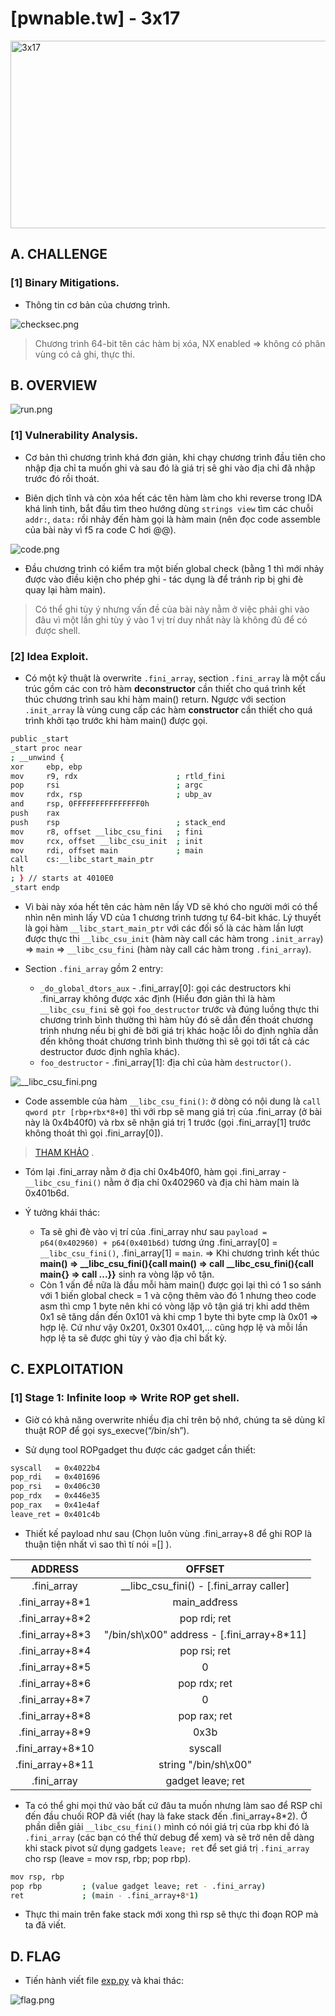 # [pwnable.tw] - 3x17

<img src="./images/3x17.png" alt="3x17" width="550" height="300">

## A. CHALLENGE 

### [1] Binary Mitigations. 

- Thông tin cơ bản của chương trình.

![checksec.png](./images/checksec.png)

>Chương trình 64-bit tên các hàm bị xóa, NX enabled => không có phân vùng có cả ghi, thực thi.

## B. OVERVIEW

![run.png](./images/run.png)

### [1] Vulnerability Analysis.

- Cơ bản thì chương trình khá đơn giản, khi chạy chương trình đầu tiên cho nhập địa chỉ ta muốn ghi và sau đó là giá trị sẽ ghi vào địa chỉ đã nhập trước đó rồi thoát.

- Biên dịch tĩnh và còn xóa hết các tên hàm làm cho khi reverse trong IDA khá linh tinh, bắt đầu tìm theo hướng dùng `strings view` tìm các chuỗi `addr:`, `data:` rồi nhảy đến hàm gọi là hàm main (nên đọc code assemble của bài này vì f5 ra code C hơi @@).

![code.png](./images/code.png)

- Đầu chương trình có kiểm tra một biến global check (bằng 1 thì mới nhảy được vào điều kiện cho phép ghi - tác dụng là để tránh rip bị ghi đè quay lại hàm main).

> Có thể ghi tùy ý nhưng vấn đề của bài này nằm ở việc phải ghi vào đâu vì một lần ghi tùy ý vào 1 vị trí duy nhất này là không đủ để có được shell.

### [2] Idea Exploit.

- Có một kỹ thuật là overwrite `.fini_array`, section `.fini_array` là một cấu trúc gồm các con trỏ hàm __deconstructor__ cần thiết cho quá trình kết thúc chương trình sau khi hàm main() return. Ngược với section `.init_array` là vùng cung cấp các hàm __constructor__ cần thiết cho quá trình khởi tạo trước khi hàm main() được gọi.

```bash
public _start
_start proc near
; __unwind {
xor     ebp, ebp
mov     r9, rdx                      ; rtld_fini
pop     rsi                          ; argc
mov     rdx, rsp                     ; ubp_av
and     rsp, 0FFFFFFFFFFFFFFF0h
push    rax
push    rsp                          ; stack_end
mov     r8, offset __libc_csu_fini   ; fini
mov     rcx, offset __libc_csu_init  ; init
mov     rdi, offset main             ; main
call    cs:__libc_start_main_ptr
hlt                                  
; } // starts at 4010E0
_start endp
```

- Vì bài này xóa hết tên các hàm nên lấy VD sẽ khó cho người mới có thể nhìn nên mình lấy VD của 1 chương trình tương tự 64-bit khác. Lý thuyết là gọi hàm `__libc_start_main_ptr` với các đối số  là các hàm lần lượt được thực thi `__libc_csu_init` (hàm này call các hàm trong `.init_array`) => `main` => `__libc_csu_fini` (hàm này call các hàm trong `.fini_array`).

- Section `.fini_array` gồm 2 entry:
    * `_do_global_dtors_aux` - .fini_array[0]: gọi các destructors khi .fini_array không được xác định (Hiểu đơn giản thì là hàm `__libc_csu_fini` sẽ gọi `foo_destructor` trước và đúng luồng thực thi chương trình bình thường thì hàm hủy đó sẽ dẫn đến thoát chương trình nhưng nếu bị ghi đè bởi giá trị khác hoặc lỗi do định nghĩa dẫn đến không thoát chương trình bình thường thì sẽ gọi tới tất cả các destructor đươc định nghĩa khác).
    * `foo_destructor` - .fini_array[1]: địa chỉ của hàm `destructor()`.

![__libc_csu_fini.png](./images/__libc_csu_fini.png)

- Code assemble của hàm `__libc_csu_fini()`: ở dòng có nội dung là `call    qword ptr [rbp+rbx*8+0]` thì với rbp sẽ mang giá trị của .fini_array (ở bài này là 0x4b40f0) và rbx sẽ nhận giá trị 1 trước (gọi .fini_array[1] trước không thoát thì gọi .fini_array[0]).

>[THAM KHẢO](https://blog.k3170makan.com/2018/10/introduction-to-elf-format-part-v.html) .

- Tóm lại .fini_array nằm ở địa chỉ 0x4b40f0, hàm gọi .fini_array - `__libc_csu_fini()` nằm ở địa chỉ 0x402960 và địa chỉ hàm main là 0x401b6d.

- Ý tưởng khái thác:
    * Ta sẽ ghi đè vào vị trí của .fini_array như sau `payload = p64(0x402960) + p64(0x401b6d)` tương ứng .fini_array[0] = `__libc_csu_fini()`, .fini_array[1] = `main`.
    => Khi chương trình kết thúc **main() =>  __libc_csu_fini(){call main() => call __libc_csu_fini(){call main{} => call ...}}** sinh ra vòng lặp vô tận.
    * Còn 1 vấn đề nữa là đầu mỗi hàm main() được gọi lại thì có 1 so sánh với 1 biến global check = 1 và cộng thêm vào đó 1 nhưng theo code asm thì cmp 1 byte nên khi có vòng lặp vô tận giá trị khi add thêm 0x1 sẽ tăng dần đến 0x101 và khi cmp 1 byte thì byte cmp là 0x01 => hợp lệ. Cứ như vậy 0x201, 0x301 0x401,... cũng hợp lệ và mỗi lần hợp lệ ta sẽ được ghi tùy ý vào địa chỉ bất kỳ.       


## C. EXPLOITATION

### [1] Stage 1: Infinite loop => Write ROP get shell.

- Giờ có khả năng overwrite nhiều địa chỉ trên bộ nhớ, chúng ta sẽ dùng kĩ thuật ROP để gọi sys_execve(“/bin/sh”).

- Sử dụng tool ROPgadget thu được các gadget cần thiết:

```bash
syscall   = 0x4022b4
pop_rdi   = 0x401696
pop_rsi   = 0x406c30
pop_rdx   = 0x446e35
pop_rax   = 0x41e4af
leave_ret = 0x401c4b
```

- Thiết kế payload như sau (Chọn luôn vùng .fini_array+8 để ghi ROP là thuận tiện nhất vì sao thì tí nói =[] ).

|    ADDRESS           |                 OFFSET                        |
| :-------------:      | :-------------------------------------------: | 
|.fini_array           | __libc_csu_fini() - [.fini_array caller]      |   
|.fini_array+8*1       | main_adđress                                  | 
|.fini_array+8*2       | pop rdi; ret                                  | 
|.fini_array+8*3       | "/bin/sh\x00" address - [.fini_array+8*11]    |
|.fini_array+8*4       | pop rsi; ret                                  |
|.fini_array+8*5       | 0                                             | 
|.fini_array+8*6       | pop rdx; ret                                  | 
|.fini_array+8*7       | 0                                             |
|.fini_array+8*8       | pop rax; ret                                  |
|.fini_array+8*9       | 0x3b                                          | 
|.fini_array+8*10      | syscall                                       |  
|.fini_array+8*11      | string "/bin/sh\x00"                          |  
|.fini_array           | gadget leave; ret                             |

- Ta có thể ghi mọi thứ vào bất cứ đâu ta muốn nhưng làm sao để RSP chỉ đến đầu chuối ROP đã viết (hay là fake stack đến .fini_array+8*2). Ở phần diễn giải `__libc_csu_fini()` mình có nói giá trị của rbp khi đó là `.fini_array` (các bạn có thể thử debug để xem) và sẽ trở nên dễ dàng khi stack pivot sử dụng gadgets `leave; ret` để  set giá trị `.fini_array` cho rsp (leave = mov rsp, rbp; pop rbp).

```bash
mov rsp, rbp
pop rbp         ; (value gadget leave; ret - .fini_array)
ret             ; (main - .fini_array+8*1)
```

- Thực thi main trên fake stack mới xong thì rsp sẽ thực thi đoạn ROP mà ta đã viết.


## D. FLAG

- Tiến hành viết file [exp.py](./exp.py) và khai thác:

![flag.png](./images/flag.png)

